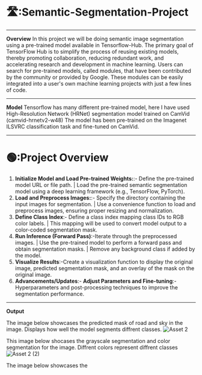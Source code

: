 # 🛣️:Semantic-Segmentation-Project

----------------------------------------------------------------------------------------------------------------------------------------------------------------------

**Overview**
In this project we will be doing semantic image segmentation using a pre-trained model available in Tensorflow-Hub.
The primary goal of TensorFlow Hub is to simplify the process of reusing existing models, thereby promoting collaboration, reducing redundant work, and accelerating research and development in machine learning. Users can search for pre-trained models, called modules, that have been contributed by the community or provided by Google. These modules can be easily integrated into a user's own machine learning projects with just a few lines of code.

----------------------------------------------------------------------------------------------------------------------------------------------------------------------

**Model**
Tensorflow has many different pre-trained model, here I have used High-Resolution Network (HRNet) segmentation model trained on CamVid (camvid-hrnetv2-w48)
The model has been pre-trained on the Imagenet ILSVRC classification task and fine-tuned on CamVid.

----------------------------------------------------------------------------------------------------------------------------------------------------------------------

# 🟢:Project Overview

1. **Initialize Model and Load Pre-trained Weights:**:- Define the pre-trained model URL or file path. | Load the pre-trained semantic segmentation model using a deep learning framework (e.g., TensorFlow, PyTorch).
2. **Load and Preprocess Images:**:- Specify the directory containing the input images for segmentation. | Use a convenience function to load and preprocess images, ensuring proper resizing and normalization.
3. **Define Class Index**:- Define a class index mapping class IDs to RGB color labels. | This mapping will be used to convert model output to a color-coded segmentation mask.
4. **Run Inference (Forward Pass)**:-Iterate through the preprocessed images. | Use the pre-trained model to perform a forward pass and obtain segmentation masks. | Remove any background class if added by the model.
5. **Visualize Results**:-Create a visualization function to display the original image, predicted segmentation mask, and an overlay of the mask on the original image.
6. **Advancements/Updates**:- **Adjust Parameters and Fine-tuning**:- Hyperparameters and post-processing techniques to improve the segmentation performance.

--------------------------------------------------------------------------------------------------------------------------------------------------------------------------------------------------------------------
**Output**

The image below showcases the predicted mask of road and sky in the image. Displays how well the model segments diffrent classes.
![Asset 2](https://github.com/Mufaddalbadani/Image-Segmentation-Project/assets/62328487/099c85e1-4ad8-4d60-99a9-ef844a702ef6)

This image below shocases the grayscale segmentation and color segmentation for the image. Diffrent colors represent diffrent classes
![Asset 2 (2)](https://github.com/Mufaddalbadani/Image-Segmentation-Project/assets/62328487/82c95022-ca9f-424c-959c-1b26cab73a98)

The image below showcases the 
